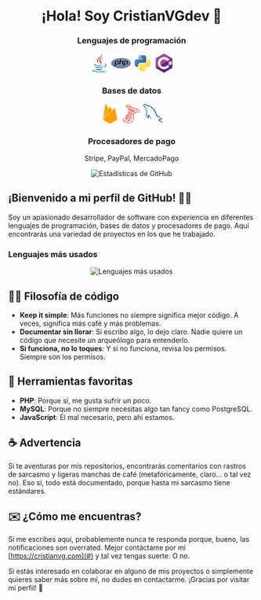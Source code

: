 <div align="center">
    <h1>¡Hola! Soy CristianVGdev 👋</h1>
    <h3>Lenguajes de programación</h3>
    <img src="https://raw.githubusercontent.com/devicons/devicon/master/icons/java/java-original.svg" alt="Java" width="40" height="40">
    <img src="https://raw.githubusercontent.com/devicons/devicon/master/icons/php/php-original.svg" alt="PHP" width="40" height="40">
    <img src="https://raw.githubusercontent.com/devicons/devicon/master/icons/python/python-original.svg" alt="Python" width="40" height="40">
    <img src="https://raw.githubusercontent.com/devicons/devicon/master/icons/csharp/csharp-original.svg" alt="C#" width="40" height="40">
</div>

<div align="center">
    <h3>Bases de datos</h3>
    <img src="https://raw.githubusercontent.com/devicons/devicon/master/icons/firebase/firebase-plain.svg" alt="Firebase" width="40" height="40">
    <img src="https://raw.githubusercontent.com/devicons/devicon/master/icons/microsoftsqlserver/microsoftsqlserver-plain.svg" alt="SQL Azure" width="40" height="40">
    <img src="https://raw.githubusercontent.com/devicons/devicon/master/icons/mysql/mysql-original.svg" alt="MySQL" width="40" height="40">
</div>

<div align="center">
    <h3>Procesadores de pago</h3>
    <p>Stripe, PayPal, MercadoPago</p>
</div>

<div align="center">
    <img src="https://github-readme-stats.vercel.app/api?username=CristianVGdev&show_icons=true&count_private=true&hide=stars&theme=dracula" alt="Estadísticas de GitHub">
</div>

## ¡Bienvenido a mi perfil de GitHub! 👨‍💻

Soy un apasionado desarrollador de software con experiencia en diferentes lenguajes de programación, bases de datos y procesadores de pago. 
Aquí encontrarás una variedad de proyectos en los que he trabajado.

### Lenguajes más usados

<div align="center">
    <img src="https://github-readme-stats.vercel.app/api/top-langs/?username=CristianVGdev&layout=compact&theme=dracula" alt="Lenguajes más usados">
</div>

## 👨‍💻 Filosofía de código

- **Keep it simple**: Más funciones no siempre significa mejor código. A veces, significa más café y más problemas.
- **Documentar sin llorar**: Si escribo algo, lo dejo claro. Nadie quiere un código que necesite un arqueólogo para entenderlo.
- **Si funciona, no lo toques**: Y si no funciona, revisa los permisos. Siempre son los permisos.

## 🧰 Herramientas favoritas

- **PHP**: Porque sí, me gusta sufrir un poco. 
- **MySQL**: Porque no siempre necesitas algo tan fancy como PostgreSQL.
- **JavaScript**: El mal necesario, pero ahí estamos.

## ☕ Advertencia

Si te aventuras por mis repositorios, encontrarás comentarios con rastros de sarcasmo y ligeras manchas de café (metafóricamente, claro... o tal vez no). Eso sí, todo está documentado, porque hasta mi sarcasmo tiene estándares.

## ✉️ ¿Cómo me encuentras?

Si me escribes aquí, probablemente nunca te responda porque, bueno, las notificaciones son overrated. Mejor contáctame por mi [https://cristianvg.com](#) y tal vez tengas suerte. O no. 


Si estás interesado en colaborar en alguno de mis proyectos o simplemente quieres saber más sobre mí, no dudes en contactarme. ¡Gracias por visitar mi perfil! 🙌


